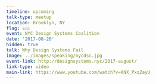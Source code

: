```yaml
---
timeline: upcoming
talk-type: meetup
location: Brooklyn, NY
flag: 🇺🇸
event: NYC Design Systems Coalition
date: '2017-08-20'
hidden: true
talk: Why Design Systems Fail
image: ../images/speaking/nycdsc.jpg
event-link: http://designsystems.nyc/2017-august/
link-type: video
main-link: https://www.youtube.com/watch?v=ANX_PxqZayU
---
```

